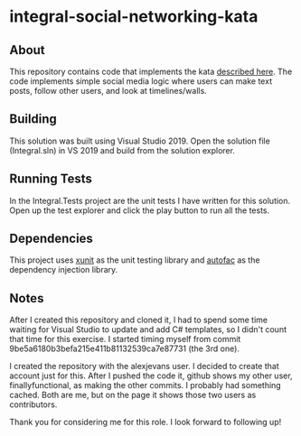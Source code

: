 # integral-social-networking-kata

## About

This repository contains code that implements the kata [described here](https://github.com/integral-io/interviewing/tree/master/software-engineering). The code implements simple social media logic where users can make text posts, follow other users, and look at timelines/walls.

## Building

This solution was built using Visual Studio 2019. Open the solution file (Integral.sln) in VS 2019 and build from the solution explorer.

## Running Tests

In the Integral.Tests project are the unit tests I have written for this solution. Open up the test explorer and click the play button to run all the tests.

## Dependencies

This project uses [xunit](https://xunit.net/) as the unit testing library and [autofac](https://autofac.org/) as the dependency injection library.

## Notes

After I created this repository and cloned it, I had to spend some time waiting for Visual Studio to update and add C# templates, so I didn't count that time for this exercise. I started timing myself from commit 9be5a6180b3befa215e411b81132539ca7e87731 (the 3rd one).

I created the repository with the alexjevans user. I decided to create that account just for this. After I pushed the code it, github shows my other user, finallyfunctional, as making the other commits. I probably had something cached. Both are me, but on the page it shows those two users as contributors. 

Thank you for considering me for this role. I look forward to following up!